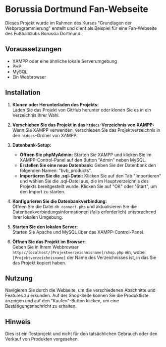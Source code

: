 # Borussia Dortmund Fan-Webseite

Dieses Projekt wurde im Rahmen des Kurses "Grundlagen der Webprogrammierung" erstellt und dient als Beispiel für eine Fan-Webseite des Fußballclubs Borussia Dortmund.

## Voraussetzungen

- XAMPP oder eine ähnliche lokale Serverumgebung
- PHP
- MySQL
- Ein Webbrowser

## Installation

1. **Klonen oder Herunterladen des Projekts:**  
   Laden Sie das Projekt von GitHub herunter oder klonen Sie es in ein Verzeichnis Ihrer Wahl.

2. **Verschieben Sie das Projekt in das `htdocs`-Verzeichnis von XAMPP:**  
   Wenn Sie XAMPP verwenden, verschieben Sie das Projektverzeichnis in den `htdocs`-Ordner von XAMPP.

3. **Datenbank-Setup:**

   - **Öffnen Sie phpMyAdmin:** Starten Sie XAMPP und klicken Sie im XAMPP-Control-Panel auf den Button "Admin" neben MySQL.
   - **Erstellen Sie eine neue Datenbank:** Geben Sie der Datenbank den folgenden Namen: "bvb_products".
   - **Importieren Sie die .sql-Datei:** Klicken Sie auf den Tab "Importieren" und wählen Sie die .sql-Datei aus, die im Hauptverzeichnis des Projekts bereitgestellt wurde. Klicken Sie auf "OK" oder "Start", um den Import zu starten.

4. **Konfigurieren Sie die Datenbankverbindung:**  
   Öffnen Sie die Datei `db_connect.php` und aktualisieren Sie die Datenbankverbindungsinformationen (falls erforderlich) entsprechend Ihrer lokalen Umgebung.

5. **Starten Sie den lokalen Server:**  
   Starten Sie Apache und MySQL über das XAMPP-Control-Panel.

6. **Öffnen Sie das Projekt im Browser:**  
   Geben Sie in Ihrem Webbrowser `http://localhost/[Projektverzeichnisname]/shop.php` ein, wobei `[Projektverzeichnisname]` der Name des Verzeichnisses ist, in das Sie das Projekt kopiert haben.

## Nutzung

Navigieren Sie durch die Webseite, um die verschiedenen Abschnitte und Features zu erkunden. Auf der Shop-Seite können Sie die Produktliste anzeigen und auf den "Kaufen"-Button klicken, um eine Bestätigungsnachricht zu erhalten.

## Hinweis

Dies ist ein Testprojekt und nicht für den tatsächlichen Gebrauch oder den Verkauf von Produkten vorgesehen.
